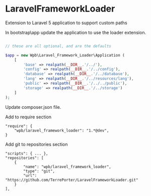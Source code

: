 # LaravelFrameworkLoader
Extension to Laravel 5 application to support custom paths

In bootstrap\app update the application to use the loader extension.

```php

// these are all optional, and are the defaults

$app = new Wpb\Laravel_Framework_Loader\Application (
    [
        'base' => realpath(__DIR__.'/../'),
        'config' => realpath(__DIR__.'/../config'),
        'database' => realpath(__DIR__.'/../database'),
        'lang' => realpath(__DIR__.'/../resources/lang'),
        'public' => realpath(__DIR__.'/../../public'),
        'storage' => realpath(__DIR__.'/../storage')
    ]
);

```
Update composer.json file.

Add to require section
```
"require": {
	"wpb/laravel_framework_loader": "1.*@dev",
}
```

Add git to repositories section
```
"scripts": { ... },
"repositories": [ 
	{
		"name": "wpb/laravel_framework_loader",
		"type": "git",
		"url": "https://github.com/TerrePorter/LaravelFrameworkLoader.git"
	}
],
```
